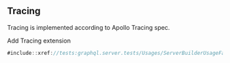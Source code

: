 ## Tracing

Tracing is implemented according to Apollo Tracing spec.

Add Tracing extension

```csharp
#include::xref://tests:graphql.server.tests/Usages/ServerBuilderUsageFacts.cs?s=Tanka.GraphQL.Server.Tests.Usages.ServerBuilderUsageFacts.Add_Extension
```

